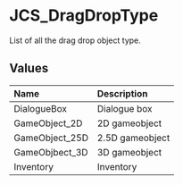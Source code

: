 # JCS_DragDropType

List of all the drag drop object type.

## Values

| Name           | Description     |
|:---------------|:----------------|
| DialogueBox    | Dialogue box    |
| GameObject_2D  | 2D gameobject   |
| GameObject_25D | 2.5D gameobject |
| GameObjbect_3D | 3D gameobject   |
| Inventory      | Inventory       |
